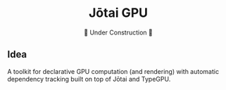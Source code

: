 <div align="center">

# Jōtai GPU

🚧 Under Construction 🚧

</div>

## Idea

A toolkit for declarative GPU computation (and rendering) with automatic dependency tracking built on top of Jōtai and TypeGPU.